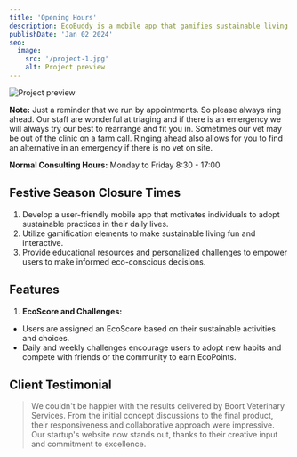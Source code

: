 ```yaml
---
title: 'Opening Hours'
description: EcoBuddy is a mobile app that gamifies sustainable living. Users can set eco-friendly goals, track their carbon footprint, and earn virtual rewards for adopting environmentally conscious habits.
publishDate: 'Jan 02 2024'
seo:
  image:
    src: '/project-1.jpg'
    alt: Project preview
---
```


![Project preview](/project-1.jpg)

**Note:** Just a reminder that we run by appointments.  So please always ring ahead.  Our staff are wonderful at triaging and if there is an emergency we will always try our best to rearrange and fit you in. Sometimes our vet may be out of the clinic on a farm call.  Ringing ahead  also allows for you to find an alternative in an emergency if there is no vet on site.

**Normal Consulting Hours:**
Monday to Friday 8:30 - 17:00

## Festive Season Closure Times

1. Develop a user-friendly mobile app that motivates individuals to adopt sustainable practices in their daily lives.
2. Utilize gamification elements to make sustainable living fun and interactive.
3. Provide educational resources and personalized challenges to empower users to make informed eco-conscious decisions.

## Features

1. **EcoScore and Challenges:**

- Users are assigned an EcoScore based on their sustainable activities and choices.
- Daily and weekly challenges encourage users to adopt new habits and compete with friends or the community to earn EcoPoints.


## Client Testimonial

> We couldn't be happier with the results delivered by Boort Veterinary Services. From the initial concept discussions to the final product, their responsiveness and collaborative approach were impressive. Our startup's website now stands out, thanks to their creative input and commitment to excellence.